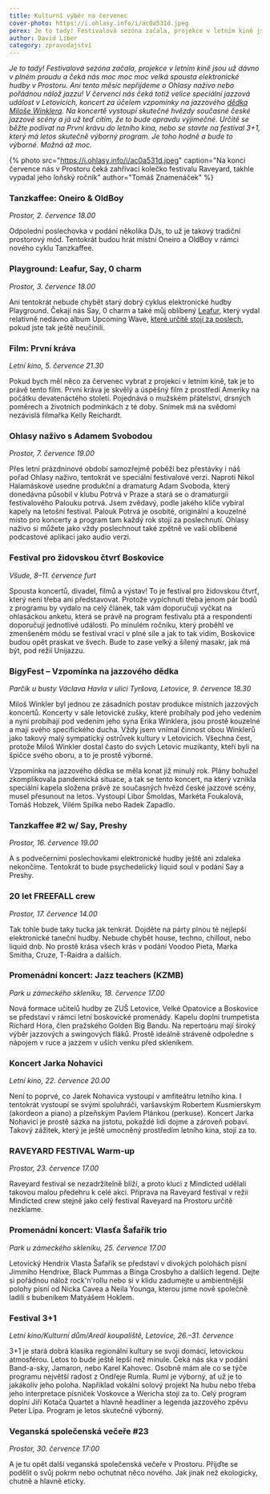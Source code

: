 ```yaml
---
title: Kulturní výběr na červenec
cover-photo: https://i.ohlasy.info/i/ac0a531d.jpeg
perex: Je to tady! Festivalová sezóna začala, projekce v letním kině jsou už dávno v plném proudu a čeká nás moc moc moc velká spousta elektronické hudby v Prostoru. Ani tento měsíc nepřijdeme o Ohlasy naživo nebo pořádnou nálož jazzu! Je toho hodně a bude to výborné. Možná až moc.
author: David Liber
category: zpravodajství
---
```


*Je to tady! Festivalová sezóna začala, projekce v letním kině jsou už dávno v plném proudu a čeká nás moc moc moc velká spousta elektronické hudby v Prostoru. Ani tento měsíc nepřijdeme o Ohlasy naživo nebo pořádnou nálož jazzu! V červenci nás čeká totiž velice speciální jazzová událost v Letovicích, koncert za účelem vzpomínky na jazzového [dědka Miloše Winklera](https://ohlasy.info/clanky/2020/04/vzpominka-winkler.html). Na koncertě vystoupí skutečné hvězdy současné české jazzové scény a já už teď cítím, že to bude opravdu výjimečné. Určitě se běžte podívat na První krávu do letního kina, nebo se stavte na festival 3+1, který má letos skutečně výborný program. Je toho hodně a bude to výborné. Možná až moc.*

{% photo src="https://i.ohlasy.info/i/ac0a531d.jpeg" caption="Na konci července nás v Prostoru čeká zahřívací kolečko festivalu Raveyard, takhle vypadal jeho loňský ročník" author="Tomáš Znamenáček" %}

### Tanzkaffee: Oneiro & OldBoy

*Prostor, 2. července 18.00*

Odpolední poslechovka v podání několika DJs, to už je takový tradiční prostorový mód. Tentokrát budou hrát místní Oneiro a OldBoy v rámci nového cyklu Tanzkaffee.

### Playground: Leafur, Say, 0 charm

*Prostor, 3. července 18.00*

Ani tentokrát nebude chybět starý dobrý cyklus elektronické hudby Playground. Čekají nás Say, 0 charm a také můj oblíbený [Leafur](https://ohlasy.info/clanky/2021/02/rozhovor-leafur.html), který vydal relativně nedávno album Upcoming Wave, [které určitě stojí za poslech](https://leafur.bandcamp.com/album/upcoming-wave), pokud jste tak ještě neučinili.

### Film: První kráva

*Letní kino, 5. července 21.30*

Pokud bych měl něco za červenec vybrat z projekcí v letním kině, tak je to právě tento film. První kráva je skvělý a úspěšný film z prostředí Ameriky na počátku devatenáctého století. Pojednává o mužském přátelství, drsných poměrech a životních podmínkách z té doby. Snímek má na svědomí nezávislá filmařka Kelly Reichardt.

### Ohlasy naživo s Adamem Svobodou

*Prostor, 7. července 19.00*

Přes letní prázdninové období samozřejmě poběží bez přestávky i náš pořad Ohlasy naživo, tentokrát ve speciální festivalové verzi. Naproti Nikol Halamáskové usedne produkční a dramaturg Adam Svoboda, který donedávna působil v klubu Potrvá v Praze a stará se o dramaturgii festivalového Palouku potrvá. Jsem zvědavý, podle jakého klíče vybíral kapely na letošní festival. Palouk Potrvá je osobité, originální a kouzelné místo pro koncerty a program tam každý rok stojí za poslechnutí. Ohlasy naživo si můžete jako vždy poslechnout také zpětně ve vaši oblíbené podcastové aplikaci jako audio verzi. 

### Festival pro židovskou čtvrť Boskovice

*Všude, 8–11. července furt*

Spousta koncertů, divadel, filmů a výstav! To je festival pro židovskou čtvrť, který není třeba ani představovat. Protože vypíchnutí třeba jenom pár bodů z programu by vydalo na celý článek, tak vám doporučuji vyčkat na ohlasáckou anketu, která se právě na program festivalu ptá a respondenti doporučují jednotlivé události. Po minulém ročníku, který proběhl ve zmenšeném módu se festival vrací v plné síle a jak to tak vidím, Boskovice budou opět praskat ve švech. Bude to zase velký a šílený masakr, jak má být, pod režií Unijazzu.

### BigyFest – Vzpomínka na jazzového dědka

*Parčík u busty Václava Havla v ulici Tyršova, Letovice, 9. července 18.30*

Miloš Winkler byl jednou ze zásadních postav produkce místních jazzových koncertů. Koncerty v sále letovické zušky, které probíhaly pod jeho vedením a nyní probíhají pod vedením jeho syna Erika Winklera, jsou prostě kouzelné a mají svého specifického ducha. Vždy jsem vnímal činnost obou Winklerů jako takový malý sympatický ostrůvek kultury v Letovicích. Všechna čest, protože Miloš Winkler dostal často do svých Letovic muzikanty, kteří byli na špičce svého oboru, a to je prostě výborné.

Vzpomínka na jazzového dědka se měla konat již minulý rok. Plány bohužel zkomplikovala pandemická situace, a tak se tento koncert, na který vznikla speciální kapela složena právě ze současných hvězd české jazzové scény, musel přesunout na letos. Vystoupí Libor Šmoldas, Markéta Foukalová, Tomáš Hobzek, Vilém Spilka nebo Radek Zapadlo. 

### Tanzkaffee #2 w/ Say, Preshy

*Prostor, 16. července 19.00*

A s podvečerními poslechovkami elektronické hudby ještě ani zdaleka nekončíme. Tentokrát to bude psychedelický liquid soul v podání Say a Preshy. 

### 20 let FREEFALL crew

*Prostor, 17. července 14.00*

Tak tohle bude taky tucka jak tenkrát. Dojděte na párty plnou té nejlepší elektronické taneční hudby. Nebude chybět house, techno, chillout, nebo liquid dnb. No prostě krása všech krás v podání Voodoo Pieta, Marka Smitha, Cruze, T-Raidra a dalších.

### Promenádní koncert: Jazz teachers (KZMB)

*Park u zámeckého skleníku, 18. července 17.00*

Nová formace učitelů hudby ze ZUŠ Letovice, Velké Opatovice a Boskovice se představí v rámci letní boskovické promenády. Kapelu doplní trumpetista Richard Hora, člen pražského Golden Big Bandu. Na repertoáru mají široký výběr jazzových a swingových fláků. Prostě ideálně strávené odpoledne s nápojem v ruce a jazzem v uších venku před skleníkem.

### Koncert Jarka Nohavici

*Letní kino, 22. července 20.00*

Není to poprvé, co Jarek Nohavica vystoupí v amfiteátru letního kina. I tentokrát vystoupí se svými spoluhráči, varšavským Robertem Kusmierskym (akordeon a piano) a plzeňským Pavlem Plánkou (perkuse). Koncert Jarka Nohavici je prostě sázka na jistotu, pokaždé lidi dojme a zároveň pobaví. Takový zážitek, který je ještě umocněný prostředím letního kina, stojí za to.

### RAVEYARD FESTIVAL Warm-up

*Prostor, 23. července 17.00*

Raveyard festival se nezadržitelně blíží, a proto kluci z Mindicted udělali takovou malou předehru k celé akci. Příprava na Raveyard festival v režii Mindicted crew stejně jako celý festival Raveyard na Prostoru určitě nezklame.

### Promenádní koncert: Vlasťa Šafařík trio

*Park u zámeckého skleníku, 25. července 17.00*

Letovický Hendrix Vlasta Šafařík se představí v divokých polohách písní Jimmiho Hendrixe, Black Pummas a Binga Crosbyho a dalších legend. Dejte si pořádnou nálož rock'n'rollu nebo si v klidu zadumejte u ambientnější polohy písní od Nicka Cavea a Neila Younga, kterou jsme nově společně ladili s bubeníkem Matyášem Hoklem.

### Festival 3+1 

*Letní kino/Kulturní dům/Areál koupaliště, Letovice, 26.–31. července*

3+1 je stará dobrá klasika regionální kultury se svoji domácí, letovickou atmosférou. Letos to bude ještě lepší než minule. Čeká nás ska v podání Band-a-sky, Jamaron, nebo Karel Kahovec. Osobně mám ale co se týče programu největší radost z Ondřeje Rumla. Ruml je výborný, ať už je to jakákoliv jeho poloha. Například vokální solový projekt Na hubu nebo třeba jeho interpretace písniček Voskovce a Wericha stojí za to. Celý program doplní Jiří Kotača Quartet a hlavně headliner a legenda jazzového zpěvu Peter Lípa. Program je letos skutečně výborný.

### Veganská společenská večeře #23

*Prostor, 30. července 17:00*

A je tu opět další veganská společenská večeře v Prostoru. Přijďte se podělit o svůj pokrm nebo ochutnat něco nového. Jak jinak než ekologicky, chutně a hlavně eticky.
